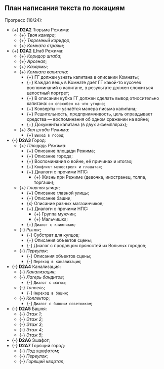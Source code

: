 ## План написания текста по локациям
Прогресс (10/24):

   * {+} **D2A2** Тюрьма Режима:
      * {+} *Твоя камера*;
      * {+} *Тюремный коридор*;
      * {+} *Комната стражи*;
   * {+} **D2A2** Штаб Режима:
      * {+} *Коридор штаба*;
      * {+} *Арсенал*;
      * {+} *Казармы*;
      * {+} *Комната капитана*:
         * {+} ГГ должен узнать капитана в описании Комнаты;
         * {+} Каждая вещь в Комнате даёт ГГ какой-то кусочек воспоминаний о капитане, в результате должен сложиться целостный портрет;
         * {+} В описании кубка ГГ должен сделать вывод относительно капитана: `он способен на что угодно`;
         * {+} Конверты &mdash; узнаётся манера письма капитана;
         * {+} Решительность, предприимчивость, цель оправдывает средства &mdash; воспоминания об одном сражении на войне;
         * {+} Документы капитана (в двух экземплярах);
      * {+} *Зал штаба Режима*:
         * {+} `Выход в город`;
   * {-} **D2A3** Город:
      * {+} *Площадь Режима*:
         * {+} Описание площади Режима;
         * {+} Описание города;
         * {+} Воспоминания о войне, её причинах и итогах;
         * {+} `Конфликт менестреля и глашатая`;
         * {+} Диалоги с прочими НПС:
            * {+} Жизнь при Режиме (девочка, иностранец, толпа, торгаши);
      * {+} *Главная улица*;
         * {+} Описание главной улицы;
         * {+} Описание башни;
         * {x} Описание разных магазинчиков;
         * {+} Диалоги с прочими НПС:
            * {+} Группа мужчин;
            * {+} Мальчишка;
         * {+} `Диалог с книжником`;
      * {-} *Рынок*;
         * {-} Субстрат для купцов;
         * {+} Описания объектов сцены;
         * {-} Диалог с продавцом пряностей из Вольных городов;
      * {-} *Переулок*:
         * {-} Описания объектов сцены;
         * {-} `Переход в канализацию`;
   * {-} **D2A4** Канализация:
      * {-} *Канализация*;
      * {-} *Лагерь бандитов*;
         * {-} `Диалог с магом`;
      * {-} *Тоннель*;
         * {-} `Переход в башню`;
      * {-} *Коллектор*;
         * {-} `Диалог с бывшим советником`;
   * {-} **D2A5** Башня:
      * {-} *Этаж 1*;
      * {-} *Этаж 2*;
      * {-} *Этаж 3*;
      * {-} *Этаж 4*;
      * {-} *Этаж 5*;
   * {-} **D2A6** Эшафот;
   * {-} **D2A7** Горящий город:
      * {-} *Под эшафотом*;
      * {-} *Переулок*;
      * {-} *Горящий квартал*;

